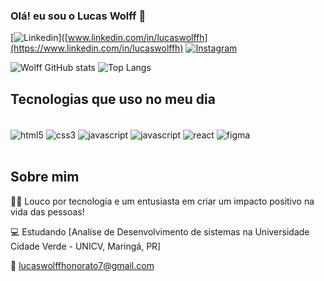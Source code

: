 

  ### Olá! eu sou o Lucas Wolff 🐺

  [![Linkedin](https://img.shields.io/badge/LinkedIn-0077B5?style=for-the-badge&logo=linkedin&logoColor=white)]([www.linkedin.com/in/lucaswolffh](https://www.linkedin.com/in/lucaswolffh)
  [![Instagram](https://img.shields.io/badge/Instagram-E4405F?style=for-the-badge&logo=instagram&logoColor=white)](https://www.instagram.com/lucaswolffh)

  ![Wolff GitHub stats](https://github-readme-stats.vercel.app/api?username=LucasWolffh&show_icons=true&theme=dracula)
  ![Top Langs](https://github-readme-stats.vercel.app/api/top-langs/?username=LucasWolffh&layout=compact)

  ## Tecnologias que uso no meu dia

  <div style="display: inline_block"></br>
    <img align="center" alt="html5" src="https://img.shields.io/badge/HTML5-E34F26?style=for-the-badge&logo=html5&logoColor=white"/>
    <img align="center" alt="css3" src="https://img.shields.io/badge/CSS3-1572B6?style=for-the-badge&logo=css3&logoColor=white"/>
    <img align="center" alt="javascript" src="https://img.shields.io/badge/JavaScript-F7DF1E?style=for-the-badge&logo=javascript&logoColor=black"/>
    <img align="center" alt="javascript" src="https://img.shields.io/badge/C-00599C?style=for-the-badge&logo=c&logoColor=white"/>
    <img align="center" alt="react" src="https://img.shields.io/badge/React-20232A?style=for-the-badge&logo=react&logoColor=61DAFB"/>
    <img align="center" alt="figma" src="https://img.shields.io/badge/Figma-F24E1E?style=for-the-badge&logo=figma&logoColor=white"/>
  </div><br>


  ## Sobre mim
  🤟🏼 Louco por tecnologia e um entusiasta em criar um impacto positivo na vida das pessoas!

  💻 Estudando [Analíse de Desenvolvimento de sistemas na Universidade Cidade Verde - UNICV, Maringá, PR]
  
  📧 lucaswolffhonorato7@gmail.com 
      
      
